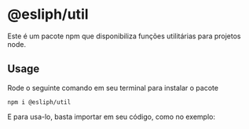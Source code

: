 # @esliph/util

Este é um pacote npm que disponibiliza funções utilitárias para projetos node.

## Usage

Rode o seguinte comando em seu terminal para instalar o pacote

`npm i @esliph/util`

E para usa-lo, basta importar em seu código, como no exemplo:
